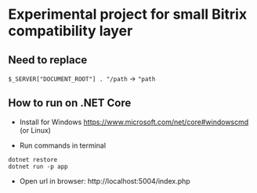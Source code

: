 
# Experimental project for small Bitrix compatibility layer

## Need to replace

`$_SERVER["DOCUMENT_ROOT"] . "/path` -> `"path`

## How to run on .NET Core

- Install for Windows https://www.microsoft.com/net/core#windowscmd (or Linux)

- Run commands in terminal
```
dotnet restore
dotnet run -p app
```

- Open url in browser: http://localhost:5004/index.php
